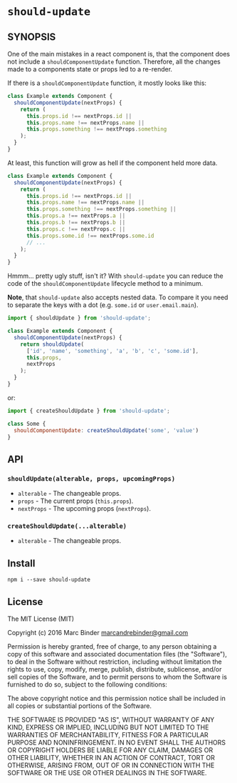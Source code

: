 `should-update`
===============

## SYNOPSIS
One of the main mistakes in a react component is, that the component does not
include a `shouldComponentUpdate` function. Therefore, all the changes made to
a components state or props led to a re-render.

If there is a `shouldComponentUpdate` function, it mostly looks like this:

```javascript
class Example extends Component {
  shouldComponentUpdate(nextProps) {
    return (
      this.props.id !== nextProps.id ||
      this.props.name !== nextProps.name ||
      this.props.something !== nextProps.something
    );
  }
}
```

At least, this function will grow as hell if the component held more data.

```javascript
class Example extends Component {
  shouldComponentUpdate(nextProps) {
    return (
      this.props.id !== nextProps.id ||
      this.props.name !== nextProps.name ||
      this.props.something !== nextProps.something ||
      this.props.a !== nextProps.a ||
      this.props.b !== nextProps.b ||
      this.props.c !== nextProps.c ||
      this.props.some.id !== nextProps.some.id
      // ...
    );
  }
}
```

Hmmm... pretty ugly stuff, isn't it? With `should-update` you can reduce the
code of the `shouldComponentUpdate` lifecycle method to a minimum.

**Note**, that `should-update` also accepts nested data. To compare it you need
to separate the keys with a dot (e.g. `some.id` or `user.email.main`).

```javascript
import { shouldUpdate } from 'should-update';

class Example extends Component {
  shouldComponentUpdate(nextProps) {
    return shouldUpdate(
      ['id', 'name', 'something', 'a', 'b', 'c', 'some.id'],
      this.props,
      nextProps
    );
  }
}
```

or:

```javascript
import { createShouldUpdate } from 'should-update';

class Some {
  shouldComponentUpdate: createShouldUpdate('some', 'value')
}
```

## API
### `shouldUpdate(alterable, props, upcomingProps)`
- `alterable` - The changeable props.
- `props` - The current props (`this.props`).
- `nextProps` - The upcoming props (`nextProps`).

### `createShouldUpdate(...alterable)`
- `alterable` - The changeable props.

## Install
```
npm i --save should-update
```

## License
The MIT License (MIT)

Copyright (c) 2016 Marc Binder <marcandrebinder@gmail.com>

Permission is hereby granted, free of charge, to any person obtaining a copy
of this software and associated documentation files (the "Software"), to deal
in the Software without restriction, including without limitation the rights
to use, copy, modify, merge, publish, distribute, sublicense, and/or sell
copies of the Software, and to permit persons to whom the Software is
furnished to do so, subject to the following conditions:

The above copyright notice and this permission notice shall be included in
all copies or substantial portions of the Software.

THE SOFTWARE IS PROVIDED "AS IS", WITHOUT WARRANTY OF ANY KIND, EXPRESS OR
IMPLIED, INCLUDING BUT NOT LIMITED TO THE WARRANTIES OF MERCHANTABILITY,
FITNESS FOR A PARTICULAR PURPOSE AND NONINFRINGEMENT. IN NO EVENT SHALL THE
AUTHORS OR COPYRIGHT HOLDERS BE LIABLE FOR ANY CLAIM, DAMAGES OR OTHER
LIABILITY, WHETHER IN AN ACTION OF CONTRACT, TORT OR OTHERWISE, ARISING FROM,
OUT OF OR IN CONNECTION WITH THE SOFTWARE OR THE USE OR OTHER DEALINGS IN
THE SOFTWARE.

